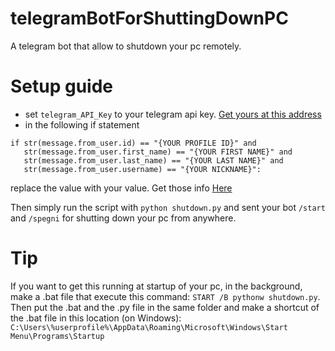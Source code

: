 # telegramBotForShuttingDownPC
A telegram bot that allow to shutdown your pc remotely.

# Setup guide
- set `telegram_API_Key` to your telegram api key. [Get yours at this address](https://core.telegram.org/bots)
- in the following if statement
```
if str(message.from_user.id) == "{YOUR PROFILE ID}" and 
   str(message.from_user.first_name) == "{YOUR FIRST NAME}" and 
   str(message.from_user.last_name) == "{YOUR LAST NAME}" and 
   str(message.from_user.username) == "{YOUR NICKNAME}":
```
replace the value with your value. Get those info [Here](https://t.me/userinfobot)

Then simply run the script with `python shutdown.py` and sent your bot `/start` and `/spegni` for shutting down your pc from anywhere.

# Tip
If you want to get this running at startup of your pc, in the background, make a .bat file that execute this command:
`START /B pythonw shutdown.py`. Then put the .bat and the .py file in the same folder and make a shortcut of the .bat file in this location (on Windows):
`C:\Users\%userprofile%\AppData\Roaming\Microsoft\Windows\Start Menu\Programs\Startup`
